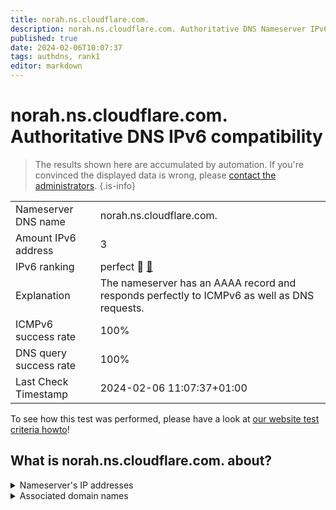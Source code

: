```yaml
---
title: norah.ns.cloudflare.com.
description: norah.ns.cloudflare.com. Authoritative DNS Nameserver IPv6 compatibility
published: true
date: 2024-02-06T10:07:37
tags: authdns, rank1
editor: markdown
---
```


# norah.ns.cloudflare.com. Authoritative DNS IPv6 compatibility

> The results shown here are accumulated by automation. If you're convinced the displayed data is wrong, please [contact the administrators](/howto/chat). 
{.is-info}




|   |   |
| - | - |
| Nameserver DNS name | norah.ns.cloudflare.com.
| Amount IPv6 address | 3
| IPv6 ranking | perfect :1st_place_medal: [🔗](/howto/ranking) |
| Explanation | The nameserver has an AAAA record and responds perfectly to ICMPv6 as well as DNS requests. |
| ICMPv6 success rate | 100%|
| DNS query success rate | 100% |
| Last Check Timestamp | 2024-02-06 11:07:37+01:00 |

To see how this test was performed, please have a look at [our website test criteria howto](/howto/testcriteria/authdns)!


## What is norah.ns.cloudflare.com. about?




<details>
<summary>Nameserver's IP addresses</summary>

2a06:98c1:50::ac40:2246

2606:4700:50::a29f:2646

2803:f800:50::6ca2:c246

</details>



<details>
<summary>Associated domain names</summary>

www.sunpharma.com

</details>
